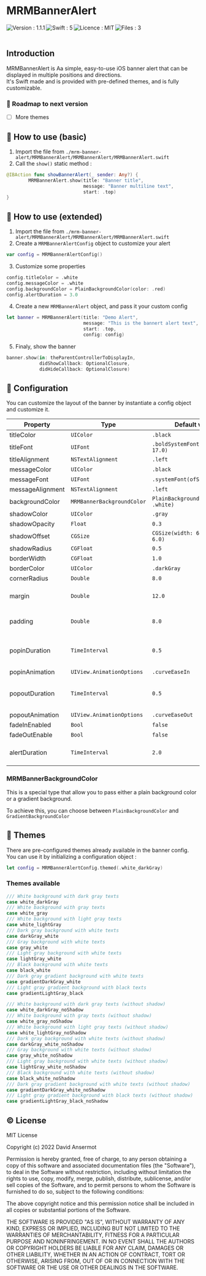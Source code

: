 # MRMBannerAlert

<img align="left" alt="Version : 1.1.1" src="https://img.shields.io/badge/Version-1.1.1-green.svg" /> <img align="left" alt="Swift : 5" src="https://img.shields.io/badge/Swift-5-blue.svg" /> <img align="left" alt="Licence : MIT" src="https://img.shields.io/badge/Licence-MIT-blue.svg" /> <img align="left" alt="Files : 3" src="https://img.shields.io/badge/Files-3-blue.svg" />
<br /><br />

## Introduction

MRMBannerAlert is Aa simple, easy-to-use iOS banner alert that can be displayed in multiple positions and directions. <br />
It's Swift made and is provided with pre-defined themes, and is fully customizable.

### :blue_car: Roadmap to next version
- [ ] More themes


## :notebook: How to use (basic)

1. Import the file from `./mrm-banner-alert/MRMBannerAlert/MRMBannerAlert/MRMBannerAlert.swift`
2. Call the ```show()``` static method :
```swift
@IBAction func showBannerAlert(_ sender: Any?) {
        MRMBannerAlert.show(title: "Banner title",
                            message: "Banner multiline text",
                            start: .top)
}
```

## :notebook_with_decorative_cover: How to use (extended)

1. Import the file from `./mrm-banner-alert/MRMBannerAlert/MRMBannerAlert/MRMBannerAlert.swift`
2. Create a `MRMBannerAlertConfig` object to customize your alert 
```swift
var config = MRMBannerAlertConfig()
```
3. Customize some properties 
```swift
config.titleColor = .white
config.messageColor = .white
config.backgroundColor = PlainBackgroundColor(color: .red)
config.alertDuration = 3.0 
```
4. Create a new `MRMBannerAlert` object, and pass it your custom config
```swift
let banner = MRMBannerAlert(title: "Demo Alert", 
                            message: "This is the bannert alert text", 
                            start: .top, 
                            config: config)
```
5. Finaly, show the banner
```swift
banner.show(in: theParentControllerToDisplayIn, 
            didShowCallback: OptionalClosure, 
            didHideCallback: OptionalClosure)
```

## :wrench: Configuration
You can customize the layout of the banner by instantiate a config object and customize it.

| Property      | Type          | Default value | Description    | 
| ------------- | ------------- | ------------- | ------------- |
| titleColor  | `UIColor`  | `.black`  |    |
| titleFont  | `UIFont`  | `.boldSystemFont(ofSize: 17.0)`  |    |
| titleAlignment  | `NSTextAlignment`  | `.left`  |    |
| messageColor  | `UIColor`  | `.black`  |    |
| messageFont  | `UIFont`  | `.systemFont(ofSize: 16.0)`  |    |
| messageAlignment  | `NSTextAlignment`  | `.left`  |    |
| backgroundColor  | `MRMBannerBackgroundColor`  | `PlainBackgroundColor(color: .white)`  |    |
| shadowColor  | `UIColor`  | `.gray`  |    |
| shadowOpacity  | `Float`  | `0.3`  |    |
| shadowOffset  | `CGSize`  | `CGSize(width: 6.0, height: 6.0)`  |    |
| shadowRadius  | `CGFloat`  | `0.5`  |    |
| borderWidth  | `CGFloat`  | `1.0`  |    |
| borderColor  | `UIColor`  | `.darkGray`  |    |
| cornerRadius  | `Double`  | `8.0`  |    |
| margin  | `Double`  | `12.0`  | Margin **outside** the banner   |
| padding  | `Double`  | `8.0`  | Padding **inside** the banner   |
| popinDuration  | `TimeInterval`  | `0.5`  | Time the banner takes to display   |
| popinAnimation  | `UIView.AnimationOptions`  | `.curveEaseIn`  |    |
| popoutDuration  | `TimeInterval`  | `0.5`  | Time the banner takes to hide   |
| popoutAnimation  | `UIView.AnimationOptions`  | `.curveEaseOut`  |    |
| fadeInEnabled  | `Bool`  | `false`  |    |
| fadeOutEnable  | `Bool`  | `false`  |    |
| alertDuration  | `TimeInterval`  | `2.0`  | Time the banner is displayed   |

### MRMBannerBackgroundColor
This is a special type that allow you to pass either a plain background color or a gradient background.

To achieve this, you can choose between `PlainBackgroundColor` and `GradientBackgroundColor`


## :art: Themes
There are pre-configured themes already available in the banner config. <br />
You can use it by initializing a configuration object : 
```swift
let config = MRMBannerAlertConfig.themed(.white_darkGray)
```

### Themes available 
```swift
/// White background with dark gray texts
case white_darkGray
/// White background with gray texts
case white_gray
/// White background with light gray texts
case white_lightGray
/// Dark gray background with white texts
case darkGray_white
/// Gray background with white texts
case gray_white
/// Light gray background with white texts
case lightGray_white
/// Black background with white texts
case black_white
/// Dark gray gradient background with white texts
case gradientDarkGray_white
/// Light gray gradient background with black texts
case gradientLightGray_black

/// White background with dark gray texts (without shadow)
case white_darkGray_noShadow
/// White background with gray texts (without shadow)
case white_gray_noShadow
/// White background with light gray texts (without shadow)
case white_lightGray_noShadow
/// Dark gray background with white texts (without shadow)
case darkGray_white_noShadow
/// Gray background with white texts (without shadow)
case gray_white_noShadow
/// Light gray background with white texts (without shadow)
case lightGray_white_noShadow
/// Black background with white texts (without shadow)
case black_white_noShadow
/// Dark gray gradient background with white texts (without shadow)
case gradientDarkGray_white_noShadow
/// Light gray gradient background with black texts (without shadow)
case gradientLightGray_black_noShadow
```

## :copyright: License

MIT License

Copyright (c) 2022 David Ansermot

Permission is hereby granted, free of charge, to any person obtaining a copy
of this software and associated documentation files (the "Software"), to deal
in the Software without restriction, including without limitation the rights
to use, copy, modify, merge, publish, distribute, sublicense, and/or sell
copies of the Software, and to permit persons to whom the Software is
furnished to do so, subject to the following conditions:

The above copyright notice and this permission notice shall be included in all
copies or substantial portions of the Software.

THE SOFTWARE IS PROVIDED "AS IS", WITHOUT WARRANTY OF ANY KIND, EXPRESS OR
IMPLIED, INCLUDING BUT NOT LIMITED TO THE WARRANTIES OF MERCHANTABILITY,
FITNESS FOR A PARTICULAR PURPOSE AND NONINFRINGEMENT. IN NO EVENT SHALL THE
AUTHORS OR COPYRIGHT HOLDERS BE LIABLE FOR ANY CLAIM, DAMAGES OR OTHER
LIABILITY, WHETHER IN AN ACTION OF CONTRACT, TORT OR OTHERWISE, ARISING FROM,
OUT OF OR IN CONNECTION WITH THE SOFTWARE OR THE USE OR OTHER DEALINGS IN THE
SOFTWARE.
